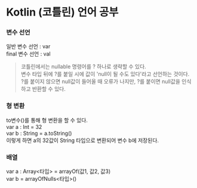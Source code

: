 # Kotlin (코틀린) 언어 공부
### 변수 선언  
일반 변수 선언 : var  
final 변수 선언 : val  
> 코틀린에서는 nullable 명령어를 ? 하나로 생략할 수 있다.  
변수 타입 뒤에 ?를 붙일 시에 값이 'null이 될 수도 있다'라고 선언하는 것이다.  
?를 붙이지 않으면 null값이 들어올 때 오류가 나지만, ?를 붙이면 null값을 인식하고 반환할 수 있다.  

### 형 변환  
to변수()를 통해 형 변환을 할 수 있다.  
var a : Int = 32  
var b : String = a.toString()  
이렇게 하면 a의 32값이 String 타입으로 변환되어 변수 b에 저장된다.  

### 배열  
var a : Array<타입> = arrayOf(값1, 값2, 값3)  
var b = arrayOfNulls<타입>()